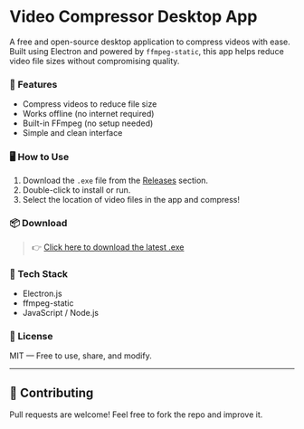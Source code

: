 # Video Compressor Desktop App

A free and open-source desktop application to compress videos with ease.  
Built using Electron and powered by `ffmpeg-static`, this app helps reduce video file sizes without compromising quality.

### 🔧 Features
- Compress videos to reduce file size
- Works offline (no internet required)
- Built-in FFmpeg (no setup needed)
- Simple and clean interface

### 🖥️ How to Use
1. Download the `.exe` file from the [Releases](https://github.com/akashshri5795/video-compressor-desktop/releases) section.
2. Double-click to install or run.
3. Select the location of video files in the app and compress!

### 📦 Download
> 👉 [Click here to download the latest .exe](https://github.com/akashshri5795/video-compressor-desktop/releases/latest)

### 📁 Tech Stack
- Electron.js
- ffmpeg-static
- JavaScript / Node.js

### 📃 License
MIT — Free to use, share, and modify.

---

## 🤝 Contributing
Pull requests are welcome! Feel free to fork the repo and improve it.
